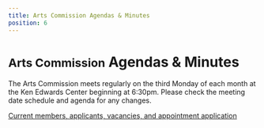 ```yaml
---
title: Arts Commission Agendas & Minutes
position: 6
---
```


<small>Arts Commission</small> Agendas & Minutes
================================================

The Arts Commission meets regularly on the third Monday of each month at the Ken Edwards Center beginning at 6:30pm. Please check the meeting date schedule and agenda for any changes.

[Current members, applicants, vacancies, and appointment application](https://www.smgov.net/departments/clerk/boards.aspx?id=53687092546 "Current members, applicants, vacancies, and appointment application")

